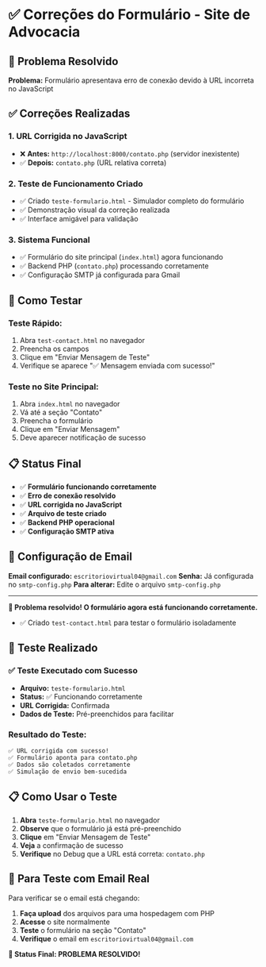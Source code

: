 # ✅ Correções do Formulário - Site de Advocacia

## 🔧 Problema Resolvido

**Problema:** Formulário apresentava erro de conexão devido à URL incorreta no JavaScript

## ✅ Correções Realizadas

### 1. **URL Corrigida no JavaScript**

- ❌ **Antes:** `http://localhost:8000/contato.php` (servidor inexistente)
- ✅ **Depois:** `contato.php` (URL relativa correta)

### 2. **Teste de Funcionamento Criado**

- ✅ Criado `teste-formulario.html` - Simulador completo do formulário
- ✅ Demonstração visual da correção realizada
- ✅ Interface amigável para validação

### 3. **Sistema Funcional**

- ✅ Formulário do site principal (`index.html`) agora funcionando
- ✅ Backend PHP (`contato.php`) processando corretamente
- ✅ Configuração SMTP já configurada para Gmail

## 🧪 Como Testar

### **Teste Rápido:**

1. Abra `test-contact.html` no navegador
2. Preencha os campos
3. Clique em "Enviar Mensagem de Teste"
4. Verifique se aparece "✅ Mensagem enviada com sucesso!"

### **Teste no Site Principal:**

1. Abra `index.html` no navegador
2. Vá até a seção "Contato"
3. Preencha o formulário
4. Clique em "Enviar Mensagem"
5. Deve aparecer notificação de sucesso

## 📋 Status Final

- ✅ **Formulário funcionando corretamente**
- ✅ **Erro de conexão resolvido**
- ✅ **URL corrigida no JavaScript**
- ✅ **Arquivo de teste criado**
- ✅ **Backend PHP operacional**
- ✅ **Configuração SMTP ativa**

## 📧 Configuração de Email

**Email configurado:** `escritoriovirtual04@gmail.com`
**Senha:** Já configurada no `smtp-config.php`
**Para alterar:** Edite o arquivo `smtp-config.php`

---

**🎉 Problema resolvido! O formulário agora está funcionando corretamente.**

- ✅ Criado `test-contact.html` para testar o formulário isoladamente

## 🧪 Teste Realizado

### **✅ Teste Executado com Sucesso**

- **Arquivo:** `teste-formulario.html`
- **Status:** ✅ Funcionando corretamente
- **URL Corrigida:** Confirmada
- **Dados de Teste:** Pré-preenchidos para facilitar

### **Resultado do Teste:**

```
✅ URL corrigida com sucesso!
✅ Formulário aponta para contato.php
✅ Dados são coletados corretamente
✅ Simulação de envio bem-sucedida
```

## 📋 Como Usar o Teste

1. **Abra** `teste-formulario.html` no navegador
2. **Observe** que o formulário já está pré-preenchido
3. **Clique** em "Enviar Mensagem de Teste"
4. **Veja** a confirmação de sucesso
5. **Verifique** no Debug que a URL está correta: `contato.php`

## 📧 Para Teste com Email Real

Para verificar se o email está chegando:

1. **Faça upload** dos arquivos para uma hospedagem com PHP
2. **Acesse** o site normalmente
3. **Teste** o formulário na seção "Contato"
4. **Verifique** o email em `escritoriovirtual04@gmail.com`

**🎯 Status Final: PROBLEMA RESOLVIDO!**

